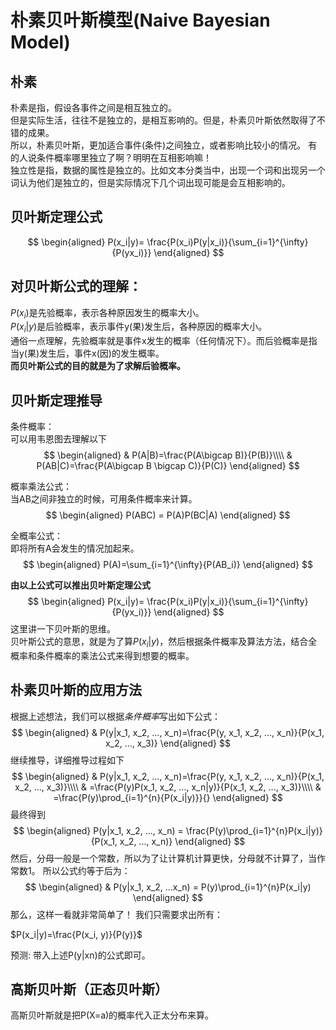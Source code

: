 # 朴素贝叶斯模型(Naive Bayesian Model)

## 朴素

朴素是指，假设各事件之间是相互独立的。  
但是实际生活，往往不是独立的，是相互影响的。但是，朴素贝叶斯依然取得了不错的成果。  
所以，朴素贝叶斯，更加适合事件(条件)之间独立，或者影响比较小的情况。
有的人说条件概率哪里独立了啊？明明在互相影响嘛！  
独立性是指，数据的属性是独立的。比如文本分类当中，出现一个词和出现另一个词认为他们是独立的，但是实际情况下几个词出现可能是会互相影响的。

## 贝叶斯定理公式

$$
\begin{aligned}
P(x_i|y)= \frac{P(x_i)P(y|x_i)}{\sum_{i=1}^{\infty}{P(yx_i)}}
\end{aligned}
$$

## 对贝叶斯公式的理解：

$P(x_i)$是先验概率，表示各种原因发生的概率大小。  
$P(x_i|y)$是后验概率，表示事件y(果)发生后，各种原因的概率大小。  
通俗一点理解，先验概率就是事件x发生的概率（任何情况下）。而后验概率是指当y(果)发生后，事件x(因)的发生概率。  
**而贝叶斯公式的目的就是为了求解后验概率。**

## 贝叶斯定理推导

条件概率：  
可以用韦恩图去理解以下
$$
\begin{aligned}
& P(A|B)=\frac{P(A\bigcap B)}{P(B)}\\\\
& P(AB|C)=\frac{P(A\bigcap B \bigcap C)}{P(C)}
\end{aligned}
$$

概率乘法公式：  
当AB之间非独立的时候，可用条件概率来计算。
$$
\begin{aligned}
P(ABC) = P(A)P(BC|A)
\end{aligned}
$$

全概率公式：  
即将所有A会发生的情况加起来。
$$
\begin{aligned}
P(A)=\sum_{i=1}^{\infty}{P(AB_i)}
\end{aligned}
$$

**由以上公式可以推出贝叶斯定理公式**
$$
\begin{aligned}
P(x_i|y)= \frac{P(x_i)P(y|x_i)}{\sum_{i=1}^{\infty}{P(yx_i)}}
\end{aligned}
$$
这里讲一下贝叶斯的思维。  
贝叶斯公式的意思，就是为了算$P(x_i|y)$，然后根据条件概率及算法方法，结合全概率和条件概率的乘法公式来得到想要的概率。

## 朴素贝叶斯的应用方法

根据上述想法，我们可以根据*条件概率*写出如下公式：  
$$
\begin{aligned}
& P(y|x_1, x_2, ..., x_n)=\frac{P(y, x_1, x_2, ..., x_n)}{P(x_1, x_2, ..., x_3)}
\end{aligned}
$$
继续推导，详细推导过程如下
$$
\begin{aligned}
& P(y|x_1, x_2, ..., x_n)=\frac{P(y, x_1, x_2, ..., x_n)}{P(x_1, x_2, ..., x_3)}\\\\
& =\frac{P(y)P(x_1, x_2, ..., x_n|y)}{P(x_1, x_2, ..., x_3)}\\\\
& =\frac{P(y)\prod_{i=1}^{n}{P(x_i|y)}}{}
\end{aligned}
$$
最终得到
$$
\begin{aligned}
P(y|x_1, x_2, ..., x_n) = \frac{P(y)\prod_{i=1}^{n}P(x_i|y)}{P(x_1, x_2, ..., x_n)}
\end{aligned}
$$
然后，分母一般是一个常数，所以为了让计算机计算更快，分母就不计算了，当作常数1。
所以公式约等于后为：
$$
\begin{aligned}
& P(y|x_1, x_2, ...x_n) = P(y)\prod_{i=1}^{n}P(x_i|y)
\end{aligned}
$$
那么，这样一看就非常简单了！
我们只需要求出所有：

$P(x_i|y)=\frac{P(x_i, y)}{P(y)}$

预测:
带入上述P(y|xn)的公式即可。

## 高斯贝叶斯（正态贝叶斯）

高斯贝叶斯就是把P(X=a)的概率代入正太分布来算。

